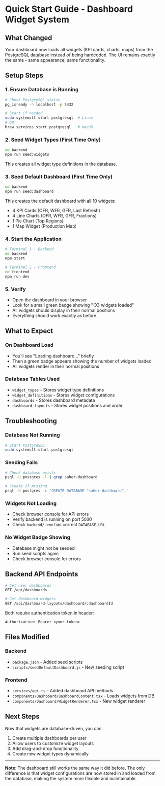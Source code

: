 # Quick Start Guide - Dashboard Widget System

## What Changed

Your dashboard now loads all widgets (KPI cards, charts, maps) from the PostgreSQL database instead of being hardcoded. The UI remains exactly the same - same appearance, same functionality.

## Setup Steps

### 1. Ensure Database is Running

```bash
# Check PostgreSQL status
pg_isready -h localhost -p 5432

# Start if needed
sudo systemctl start postgresql  # Linux
# OR
brew services start postgresql   # macOS
```

### 2. Seed Widget Types (First Time Only)

```bash
cd backend
npm run seed:widgets
```

This creates all widget type definitions in the database.

### 3. Seed Default Dashboard (First Time Only)

```bash
cd backend
npm run seed:dashboard
```

This creates the default dashboard with all 10 widgets:
- 4 KPI Cards (OFR, WFR, GFR, Last Refresh)
- 4 Line Charts (OFR, WFR, GFR, Fractions)
- 1 Pie Chart (Top Regions)
- 1 Map Widget (Production Map)

### 4. Start the Application

```bash
# Terminal 1 - Backend
cd backend
npm start

# Terminal 2 - Frontend
cd frontend
npm run dev
```

### 5. Verify

- Open the dashboard in your browser
- Look for a small green badge showing "{X} widgets loaded"
- All widgets should display in their normal positions
- Everything should work exactly as before

## What to Expect

### On Dashboard Load
- You'll see "Loading dashboard..." briefly
- Then a green badge appears showing the number of widgets loaded
- All widgets render in their normal positions

### Database Tables Used
- `widget_types` - Stores widget type definitions
- `widget_definitions` - Stores widget configurations
- `dashboards` - Stores dashboard metadata
- `dashboard_layouts` - Stores widget positions and order

## Troubleshooting

### Database Not Running
```bash
# Start PostgreSQL
sudo systemctl start postgresql
```

### Seeding Fails
```bash
# Check database exists
psql -U postgres -l | grep saher-dashboard

# Create if missing
psql -U postgres -c 'CREATE DATABASE "saher-dashboard";'
```

### Widgets Not Loading
- Check browser console for API errors
- Verify backend is running on port 5000
- Check `backend/.env` has correct `DATABASE_URL`

### No Widget Badge Showing
- Database might not be seeded
- Run seed scripts again
- Check browser console for errors

## Backend API Endpoints

```bash
# Get user dashboards
GET /api/dashboards

# Get dashboard widgets
GET /api/dashboard-layouts/dashboard/:dashboardId
```

Both require authentication token in header:
```
Authorization: Bearer <your-token>
```

## Files Modified

### Backend
- `package.json` - Added seed scripts
- `scripts/seedDefaultDashboard.js` - New seeding script

### Frontend
- `services/api.ts` - Added dashboard API methods
- `components/Dashboard/DashboardContent.tsx` - Loads widgets from DB
- `components/Dashboard/WidgetRenderer.tsx` - New widget renderer

## Next Steps

Now that widgets are database-driven, you can:
1. Create multiple dashboards per user
2. Allow users to customize widget layouts
3. Add drag-and-drop functionality
4. Create new widget types dynamically

---

**Note**: The dashboard still works the same way it did before. The only difference is that widget configurations are now stored in and loaded from the database, making the system more flexible and maintainable.
